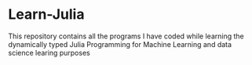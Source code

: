 # Learn-Julia
This repository contains all the programs I have coded while learning the dynamically typed Julia Programming for Machine Learning and data science learing purposes
